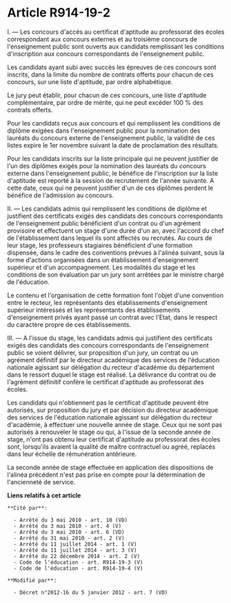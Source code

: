 # Article R914-19-2

I. ― Les concours d'accès au certificat d'aptitude au professorat des écoles correspondant aux concours externes et au
troisième concours de l'enseignement public sont ouverts aux candidats remplissant les conditions d'inscription aux concours
correspondants de l'enseignement public. 

Les candidats ayant subi avec succès les épreuves de ces concours sont inscrits, dans la limite du nombre de contrats offerts
pour chacun de ces concours, sur une liste d'aptitude, par ordre alphabétique. 

Le jury peut établir, pour chacun de ces concours, une liste d'aptitude complémentaire, par ordre de mérite, qui ne peut
excéder 100 % des contrats offerts. 

Pour les candidats reçus aux concours et qui remplissent les conditions de diplôme exigées dans l'enseignement public pour la
nomination des lauréats du concours externe de l'enseignement public, la validité de ces listes expire le 1er novembre
suivant la date de proclamation des résultats. 

Pour les candidats inscrits sur la liste principale qui ne peuvent justifier de l'un des diplômes exigés pour la nomination
des lauréats du concours externe dans l'enseignement public, le bénéfice de l'inscription sur la liste d'aptitude est reporté
à la session de recrutement de l'année suivante. A cette date, ceux qui ne peuvent justifier d'un de ces diplômes perdent le
bénéfice de l'admission au concours. 

II. ― Les candidats admis qui remplissent les conditions de diplôme et justifient des certificats exigés des candidats des
concours correspondants de l'enseignement public bénéficient d'un contrat ou d'un agrément provisoire et effectuent un stage
d'une durée d'un an, avec l'accord du chef de l'établissement dans lequel ils sont affectés ou recrutés. Au cours de leur
stage, les professeurs stagiaires bénéficient d'une formation dispensée, dans le cadre des conventions prévues à l'alinéa
suivant, sous la forme d'actions organisées dans un établissement d'enseignement supérieur et d'un accompagnement. Les
modalités du stage et les conditions de son évaluation par un jury sont arrêtées par le ministre chargé de l'éducation. 

Le contenu et l'organisation de cette formation font l'objet d'une convention entre le recteur, les représentants des
établissements d'enseignement supérieur intéressés et les représentants des établissements d'enseignement privés ayant passé
un contrat avec l'Etat, dans le respect du caractère propre de ces établissements. 

III. ― A l'issue du stage, les candidats admis qui justifient des certificats exigés des candidats des concours
correspondants de l'enseignement public se voient délivrer, sur proposition d'un jury, un contrat ou un agrément définitif
par               le directeur académique des services de l'éducation nationale agissant sur délégation du recteur d'académie
du département dans le ressort duquel le stage est réalisé. La délivrance du contrat ou de l'agrément définitif confère le
certificat d'aptitude au professorat des écoles. 

Les candidats qui n'obtiennent pas le certificat d'aptitude peuvent être autorisés, sur proposition du jury et par décision
du directeur académique des services de l'éducation nationale agissant sur délégation du recteur d'académie, à effectuer une
nouvelle année de stage. Ceux qui ne sont pas autorisés à renouveler le stage ou qui, à l'issue de la seconde année de stage,
n'ont pas obtenu leur certificat d'aptitude au professorat des écoles sont, lorsqu'ils avaient la qualité de maître
contractuel ou agréé, replacés dans leur échelle de rémunération antérieure. 

La seconde année de stage effectuée en application des dispositions de l'alinéa précédent n'est pas prise en compte pour la
détermination de l'ancienneté de service.

**Liens relatifs à cet article**

	**Cité par**:

	  - Arrêté du 3 mai 2010 - art. 10 (VD)
	  - Arrêté du 3 mai 2010 - art. 4 (V)
	  - Arrêté du 3 mai 2010 - art. 6 (VD)
	  - Arrêté du 31 mai 2010 - art. 2 (V)
	  - Arrêté du 11 juillet 2014 - art. 1 (V)
	  - Arrêté du 11 juillet 2014 - art. 3 (V)
	  - Arrêté du 22 décembre 2014 - art. 2 (V)
	  - Code de l'éducation - art. R914-19-3 (V)
	  - Code de l'éducation - art. R914-19-4 (V)

	**Modifié par**:

	  - Décret n°2012-16 du 5 janvier 2012 - art. 7 (VD)

